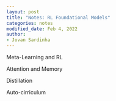 ```yaml
---
layout: post
title: "Notes: RL Foundational Models"
categories: notes
modified_date: Feb 4, 2022
author:
- Jovan Sardinha
---
```


Meta-Learning and RL



Attention and Memory

Distillation


Auto-cirriculum